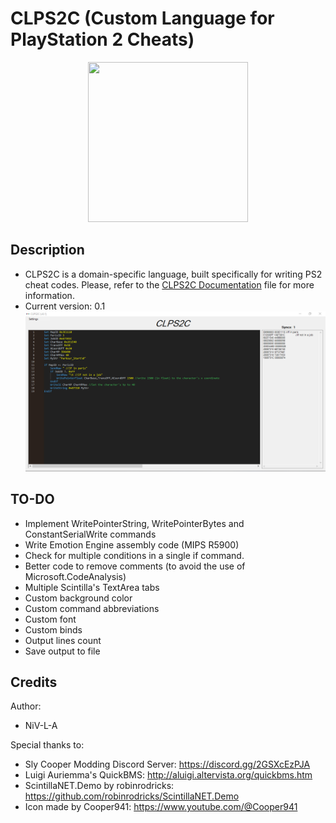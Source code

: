 # CLPS2C (Custom Language for PlayStation 2 Cheats) #
<p align="center">
  <img width="256" height="256" src="https://github.com/NiV-L-A/CLPS2C/blob/main/CLPS2C/256x256.ico">
</p>

## Description ##
- CLPS2C is a domain-specific language, built specifically for writing PS2 cheat codes. Please, refer to the [CLPS2C Documentation](https://github.com/NiV-L-A/CLPS2C/blob/main/CLPS2C_Documentation.txt) file for more information.
- Current version: 0.1
![](https://github.com/NiV-L-A/CLPS2C/blob/main/CLPS2C/Img/show1.png)

## TO-DO ##
- Implement WritePointerString, WritePointerBytes and ConstantSerialWrite commands
- Write Emotion Engine assembly code (MIPS R5900)
- Check for multiple conditions in a single if command.
- Better code to remove comments (to avoid the use of Microsoft.CodeAnalysis)
- Multiple Scintilla's TextArea tabs
- Custom background color
- Custom command abbreviations
- Custom font
- Custom binds
- Output lines count
- Save output to file

## Credits ##
Author:
- NiV-L-A

Special thanks to:
- Sly Cooper Modding Discord Server: https://discord.gg/2GSXcEzPJA
- Luigi Auriemma's QuickBMS: http://aluigi.altervista.org/quickbms.htm
- ScintillaNET.Demo by robinrodricks: https://github.com/robinrodricks/ScintillaNET.Demo
- Icon made by Cooper941: https://www.youtube.com/@Cooper941
